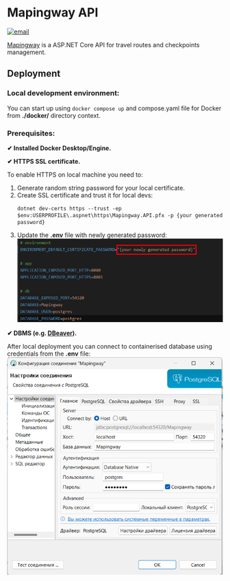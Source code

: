 # Mapingway API

[![email](https://img.shields.io/badge/Email_the-Author-8A2BE2)](mailto:maksim.pytiel.00@gmail.com)

[Mapingway](https://github.com/bl4z1ng/mapingway-api) is a ASP.NET Core API for travel routes and checkpoints management.

## Deployment

### Local development environment:

You can start up using `docker compose up` and compose.yaml file for Docker from **./docker/** directory context.

### Prerequisites:

**✔ Installed Docker Desktop/Engine.**

**✔ HTTPS SSL certificate.**

To enable HTTPS on local machine you need to:

1. Generate random string password for your local certificate.
2. Create SSL certificate and trust it for local devs:
   ```
   dotnet dev-certs https --trust -ep $env:USERPROFILE\.aspnet\https\Mapingway.API.pfx -p {your generated password}
   ```
3. Update the **.env** file with newly generated password:
![certificate-local-ssl-password.png](.github/readmecontent/certificate-local-ssl-password.png)

**✔ DBMS (e.g. [DBeaver](https://dbeaver.io/download/)).**

After local deployment you can connect to containerised database using credentials from the **.env** file:
![localdb-connection.png](.github/readmecontent/localdb-connection.png)
